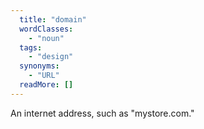 ```yaml
---
  title: "domain"
  wordClasses: 
    - "noun"
  tags: 
    - "design"
  synonyms: 
    - "URL"
  readMore: []
---
```

An internet address, such as "mystore.com."
